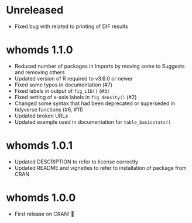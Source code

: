# Unreleased

- Fixed bug with related to printing of DIF results

# whomds 1.1.0

- Reduced number of packages in Imports by moving some to Suggests and removing others
- Updated version of R required to v3.6.0 or newer
- Fixed some typos in documentation (#7)
- Fixed labels in output of `fig_LID()` (#5)
- Fixed setting of x-axis labels in `fig_density()` (#2)
- Changed some syntax that had been deprecated or superseded in tidyverse functions (#6, #11)
- Updated broken URLs
- Updated example used in documentation for `table_basicstats()`

# whomds 1.0.1

- Updated DESCRIPTION to refer to license correctly
- Updated README and vignettes to refer to installation of package from CRAN

# whomds 1.0.0

- First release on CRAN! 🎉
